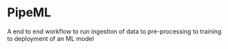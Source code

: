 # PipeML
A end to end workflow to run ingestion of data to pre-processing to training to deployment of an ML model
